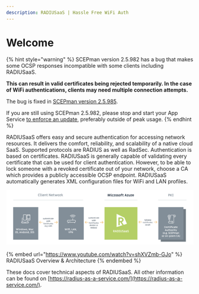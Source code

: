 ```yaml
---
description: RADIUSaaS | Hassle Free WiFi Auth
---
```


# Welcome

{% hint style="warning" %}
SCEPman version 2.5.982 has a bug that makes some OCSP responses incompatible with some clients including RADIUSaaS.&#x20;

**This can result in valid certificates being rejected temporarily. In the case of WiFi authentications, clients may need multiple connection attempts.**

The bug is fixed in [SCEPman version 2.5.985](broken-reference).&#x20;

If you are still using SCEPman 2.5.982, please stop and start your App Service [to enforce an update](https://docs.scepman.com/advanced-configuration/update-strategy#evergreen-approach), preferably outside of peak usage.
{% endhint %}

RADIUSaaS offers easy and secure authentication for accessing network resources. It delivers the comfort, reliability, and scalability of a native cloud SaaS. Supported protocols are RADIUS as well as RadSec. Authentication is based on certificates. RADIUSaaS is generally capable of validating every certificate that can be used for client authentication. However, to be able to lock someone with a revoked certificate out of your network, choose a CA which provides a publicly accessible OCSP endpoint. RADIUSaaS automatically generates XML configuration files for WiFi and LAN profiles.

![](.gitbook/assets/radius-aas-flow.png)

{% embed url="https://www.youtube.com/watch?v=shXVZmb-GJo" %}
RADIUSaaS Overview & Architecture
{% endembed %}

These docs cover technical aspects of RADIUSaaS. All other information can be found on [https://radius-as-a-service.com/](https://radius-as-a-service.com/).
